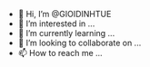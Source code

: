 - 👋 Hi, I’m @GIOIDINHTUE
- 👀 I’m interested in ...
- 🌱 I’m currently learning ...
- 💞️ I’m looking to collaborate on ...
- 📫 How to reach me ...

<!---
GIOIDINHTUE/GIOIDINHTUE is a ✨ special ✨ repository because its `README.md` (this file) appears on your GitHub profile.
You can click the Preview link to take a look at your changes.
--->
